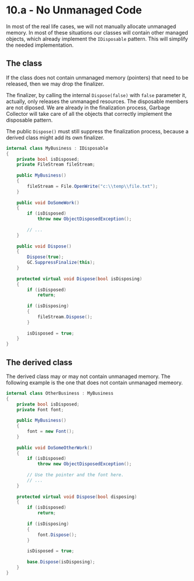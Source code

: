 # 10.a - No Unmanaged Code

In most of the real life cases, we will not manually allocate unmanaged memory. In most of these situations our classes will contain other managed objects, which already implement the `IDisposable` pattern. This will simplify the needed implementation.

## The class

If the class does not contain unmanaged memory (pointers) that need to be released, then we may drop the finalizer.

The finalizer, by calling the internal `Dispose(false)` with `false` parameter it, actually, only releases the unmanaged resources. The disposable members are not diposed. We are already in the finalization process, Garbage Collector will take care of all the objects that correctly implement the disposable pattern.

The public `Dispose()` must still suppress the finalization process, because a derived class might add its own finalizer.

```csharp
internal class MyBusiness : IDisposable
{
    private bool isDisposed;
    private FileStream fileStream;
    
    public MyBusiness()
    {
        fileStream = File.OpenWrite("c:\\temp\\file.txt");
    }
    
    public void DoSomeWork()
    {
        if (isDisposed)
            throw new ObjectDisposedException();
        
        // ...
    }
    
    public void Dispose()
    {
        Dispose(true);
        GC.SuppressFinalize(this);
    }
    
    protected virtual void Dispose(bool isDisposing)
    {
        if (isDisposed)
            return;
        
        if (isDisposing)
        {
            fileStream.Dispose();
        }
        
        isDisposed = true;
    }
}
```

## The derived class

The derived class may or may not contain unmanaged memory. The following example is the one that does not contain unmanaged memeory.

```csharp
internal class OtherBusiness : MyBusiness
{
    private bool isDisposed;
    private Font font;
    
    public MyBusiness()
    {
        font = new Font();
    }
    
    public void DoSomeOtherWork()
    {
        if (isDisposed)
            throw new ObjectDisposedException();
        
        // Use the pointer and the font here.
        // ...
    }
    
    protected virtual void Dispose(bool disposing)
    {
        if (isDisposed)
            return;
        
        if (isDisposing)
        {
            font.Dispose();
        }
        
        isDisposed = true;
        
        base.Dispose(isDisposing);        
    }
}
```
